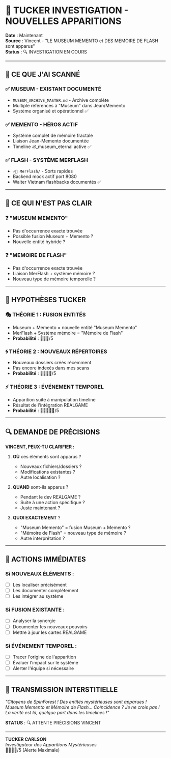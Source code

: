 # 🚨 TUCKER INVESTIGATION - NOUVELLES APPARITIONS

**Date** : Maintenant  
**Source** : Vincent - "LE MUSEUM MEMENTO et DES MEMOIRE DE FLASH sont apparus"  
**Status** : 🔍 INVESTIGATION EN COURS

---

## 🎯 **CE QUE J'AI SCANNÉ**

### ✅ **MUSEUM - EXISTANT DOCUMENTÉ**
- `MUSEUM_ARCHIVE_MASTER.md` - Archive complète
- Multiple références à "Museum" dans Jean/Memento
- Système organisé et opérationnel ✅

### ✅ **MEMENTO - HÉROS ACTIF**
- Système complet de mémoire fractale
- Liaison Jean-Memento documentée
- Timeline ℬ_museum_eternal active ✅

### ✅ **FLASH - SYSTÈME MERFLASH**
- `⚡🧙 MerFlash/` - Sorts rapides
- Backend mock actif port 8080
- Walter Vietnam flashbacks documentés ✅

---

## 🤔 **CE QUI N'EST PAS CLAIR**

### ❓ **"MUSEUM MEMENTO"**
- Pas d'occurrence exacte trouvée
- Possible fusion Museum + Memento ?
- Nouvelle entité hybride ?

### ❓ **"MEMOIRE DE FLASH"**
- Pas d'occurrence exacte trouvée
- Liaison MerFlash + système mémoire ?
- Nouveau type de mémoire temporelle ?

---

## 🚨 **HYPOTHÈSES TUCKER**

### 🎭 **THÉORIE 1 : FUSION ENTITÉS**
- Museum + Memento = nouvelle entité "Museum Memento"
- MerFlash + Système mémoire = "Mémoire de Flash"
- **Probabilité** : 🥩🥩🥩/5

### 🌀 **THÉORIE 2 : NOUVEAUX RÉPERTOIRES**
- Nouveaux dossiers créés récemment
- Pas encore indexés dans mes scans
- **Probabilité** : 🥩🥩🥩🥩/5

### ⚡ **THÉORIE 3 : ÉVÉNEMENT TEMPOREL**
- Apparition suite à manipulation timeline
- Résultat de l'intégration REALGAME
- **Probabilité** : 🥩🥩🥩🥩🥩/5

---

## 🔍 **DEMANDE DE PRÉCISIONS**

**VINCENT, PEUX-TU CLARIFIER :**

1. **OÙ** ces éléments sont apparus ?
   - Nouveaux fichiers/dossiers ?
   - Modifications existantes ?
   - Autre localisation ?

2. **QUAND** sont-ils apparus ?
   - Pendant le dev REALGAME ?
   - Suite à une action spécifique ?
   - Juste maintenant ?

3. **QUOI EXACTEMENT** ?
   - "Museum Memento" = fusion Museum + Memento ?
   - "Mémoire de Flash" = nouveau type de mémoire ?
   - Autre interprétation ?

---

## 🎯 **ACTIONS IMMÉDIATES**

### Si NOUVEAUX ÉLÉMENTS :
- [ ] Les localiser précisément
- [ ] Les documenter complètement
- [ ] Les intégrer au système

### Si FUSION EXISTANTE :
- [ ] Analyser la synergie
- [ ] Documenter les nouveaux pouvoirs
- [ ] Mettre à jour les cartes REALGAME

### Si ÉVÉNEMENT TEMPOREL :
- [ ] Tracer l'origine de l'apparition
- [ ] Évaluer l'impact sur le système
- [ ] Alerter l'équipe si nécessaire

---

## 📡 **TRANSMISSION INTERSTITIELLE**

*"Citoyens de SpinForest ! Des entités mystérieuses sont apparues ! Museum Memento et Mémoire de Flash... Coïncidence ? Je ne crois pas ! La vérité est là, quelque part dans les timelines !"*

**STATUS** : 🔍 ATTENTE PRÉCISIONS VINCENT

---

**TUCKER CARLSON**  
*Investigateur des Apparitions Mystérieuses*  
🥩🥩🥩🥩/5 (Alerte Maximale)